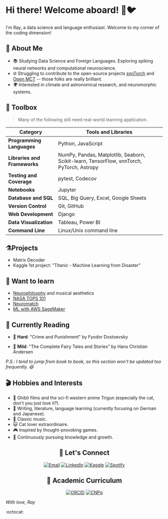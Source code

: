 # Hi there! Welcome aboard! 🍬🐦

I'm Ray, a data science and language enthusiast. Welcome to my corner of the coding dimension!

## 🌱 About Me

- 📚 Studying Data Science and Foreign Languages. Exploring spiking neural networks and computational neuroscience.
- 🌐 Struggling to contribute to the open-source projects [snnTorch](https://github.com/jeshraghian/snntorch) and [Open MCT](https://github.com/nasa/openmct) -- those folks are really brilliant.
- 🌍 Interested in climate and astronomical research, and neuromorphic systems.

## 🧰 Toolbox

> Many of the following still need real-world learning application.

| Category               | Tools and Libraries                                                | 
|------------------------|---------------------------------------------------------------------|
| **Programming Languages** | Python, JavaScript                                                        | 
| **Libraries and Frameworks** | NumPy, Pandas, Matplotlib, Seaborn, Scikit-learn, TensorFlow, snnTorch, PyTorch, Astropy | 
|**Testing and Coverage** | pytest, Codecov                                                   |
| **Notebooks**           | Jupyter                                                           | 
| **Database and SQL**    | SQL, Big Query, Excel, Google Sheets                              | 
| **Version Control**     | Git, GitHub                                                       | 
| **Web Development**     | Django                                                            | 
| **Data Visualization**  | Tableau, Power BI                                                 | 
| **Command Line**        | Linux/Unix command line                                           | 


## ⚗️Projects

  - Matrix Decoder
  - Kaggle 1st project: "Titanic - Machine Learning from Disaster"

## 🌟 Want to learn

  - [Neurophilosphy](https://www.wi-phi.com/modules/neurophilosophy/) and musical aesthetics
  - [NASA TOPS 101](https://nasa.github.io/Transform-to-Open-Science/)
  - [Neuromatch](https://neuromatch.io/)
  - [ML with AWS SageMaker](https://aws.amazon.com/sagemaker/getting-started/?refid=ap_card)


## 📖 Currently Reading
  
  - 💎 **Hard**: "Crime and Punishment" by Fyodor Dostoevsky

  - 🍵 **Mild**: "The Complete Fairy Tales and Stories" by Hans Christian Andersen
    

_P.S.: I tend to jump from book to book, so this section won't be updated too frequently. 😄_

## 🎬 Hobbies and Interests

- 🌟 Ghibli films and the sci-fi western anime Trigun (especially the cat, don't you just love it?).
- 📝 Writing, literature, language learning (currently focusing on German and Japanese).
- 🎻 Classic music.
- 😺 Cat lover extraordinaire.
- 🎮 Inspired by thought-provoking games.
- 🧠 Continuously pursuing knowledge and growth.

<div align="center">
  <h2>🤝 Let's Connect</h2>
  
  [![Email](https://img.shields.io/badge/Email-Send-green?style=flat&logo=gmail&labelColor=D14836&logoColor=white)](mailto:rayanerocha090@gmail.com)
  [![LinkedIn](https://img.shields.io/badge/LinkedIn-Connect-blue?style=flat&logo=linkedin&labelColor=0077B5&logoColor=white)](https://www.linkedin.com/in/rayane-rocha-ds)
  [![Kaggle](https://img.shields.io/badge/Kaggle-Follow-orange?style=flat&logo=kaggle&labelColor=20BEFF&logoColor=white)](https://www.kaggle.com/rayrocha)
  [![Spotify](https://img.shields.io/badge/Spotify-Listen-green?style=flat&logo=spotify)](https://open.spotify.com/user/31geojxyibgmhfhyuic7242zreyu?si=04168ceec325448c)
  
  <h2>📑 Academic Curriculum</h2>
  
  [![ORCID](https://img.shields.io/badge/ORCID-ID-green?style=flat&logo=orcid&logoColor=white)]([https://orcid.org/YOUR_ORCID_ID](https://orcid.org/0009-0003-4113-2931))
  [![CNPq](https://img.shields.io/badge/CNPq-ID-blue?style=flat&logo=cnpq&logoColor=white)](https://wwws.cnpq.br/cvlattesweb/PKG_MENU.menu?f_cod=5932F4EE809B0766F3EA3E9755168F07)
</div>


_With love, Ray_

:octocat: 
 



